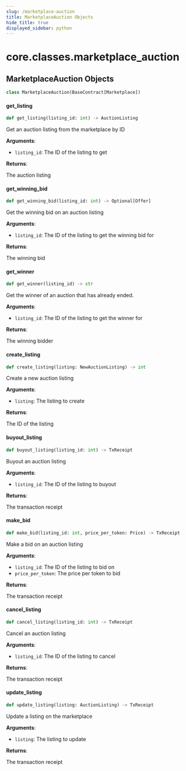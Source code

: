 ```yaml
---
slug: /marketplace-auction
title: MarketplaceAuction Objects
hide_title: true
displayed_sidebar: python
---
```

<a id="core.classes.marketplace_auction"></a>

# core.classes.marketplace\_auction

<a id="core.classes.marketplace_auction.MarketplaceAuction"></a>

## MarketplaceAuction Objects

```python
class MarketplaceAuction(BaseContract[Marketplace])
```

<a id="core.classes.marketplace_auction.MarketplaceAuction.get_listing"></a>

#### get\_listing

```python
def get_listing(listing_id: int) -> AuctionListing
```

Get an auction listing from the marketplace by ID

**Arguments**:

- `listing_id`: The ID of the listing to get

**Returns**:

The auction listing

<a id="core.classes.marketplace_auction.MarketplaceAuction.get_winning_bid"></a>

#### get\_winning\_bid

```python
def get_winning_bid(listing_id: int) -> Optional[Offer]
```

Get the winning bid on an auction listing

**Arguments**:

- `listing_id`: The ID of the listing to get the winning bid for

**Returns**:

The winning bid

<a id="core.classes.marketplace_auction.MarketplaceAuction.get_winner"></a>

#### get\_winner

```python
def get_winner(listing_id) -> str
```

Get the winner of an auction that has already ended.

**Arguments**:

- `listing_id`: The ID of the listing to get the winner for

**Returns**:

The winning bidder

<a id="core.classes.marketplace_auction.MarketplaceAuction.create_listing"></a>

#### create\_listing

```python
def create_listing(listing: NewAuctionListing) -> int
```

Create a new auction listing

**Arguments**:

- `listing`: The listing to create

**Returns**:

The ID of the listing

<a id="core.classes.marketplace_auction.MarketplaceAuction.buyout_listing"></a>

#### buyout\_listing

```python
def buyout_listing(listing_id: int) -> TxReceipt
```

Buyout an auction listing

**Arguments**:

- `listing_id`: The ID of the listing to buyout

**Returns**:

The transaction receipt

<a id="core.classes.marketplace_auction.MarketplaceAuction.make_bid"></a>

#### make\_bid

```python
def make_bid(listing_id: int, price_per_token: Price) -> TxReceipt
```

Make a bid on an auction listing

**Arguments**:

- `listing_id`: The ID of the listing to bid on
- `price_per_token`: The price per token to bid

**Returns**:

The transaction receipt

<a id="core.classes.marketplace_auction.MarketplaceAuction.cancel_listing"></a>

#### cancel\_listing

```python
def cancel_listing(listing_id: int) -> TxReceipt
```

Cancel an auction listing

**Arguments**:

- `listing_id`: The ID of the listing to cancel

**Returns**:

The transaction receipt

<a id="core.classes.marketplace_auction.MarketplaceAuction.update_listing"></a>

#### update\_listing

```python
def update_listing(listing: AuctionListing) -> TxReceipt
```

Update a listing on the marketplace

**Arguments**:

- `listing`: The listing to update

**Returns**:

The transaction receipt

